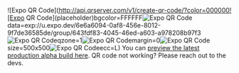 ![Expo QR Code](http://api.qrserver.com/v1/create-qr-code/?color=000000![Expo QR Code](placeholder)bgcolor=FFFFFF![Expo QR Code](placeholder)data=exp://u.expo.dev/6e6a6094-0af8-456e-8012-9f7de36585de/group/643fdf83-4045-46ed-a603-a978208b97f3![Expo QR Code](placeholder)qzone=1![Expo QR Code](placeholder)margin=0![Expo QR Code](placeholder)size=500x500![Expo QR Code](placeholder)ecc=L)
You can [preview the latest production alpha build here](exp://u.expo.dev/6e6a6094-0af8-456e-8012-9f7de36585de/group/643fdf83-4045-46ed-a603-a978208b97f3).
QR code not working? Please reach out to the devs.
